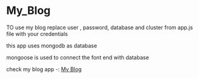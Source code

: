 # My_Blog

TO use my blog  replace user , password, database and cluster from app.js file with your credentials

this app uses mongodb  as database 

mongoose is used to connect the  font end with database

check my blog app -: <a href="https://my-blog-nodejs.herokuapp.com/blogs">My Blog  </a>
